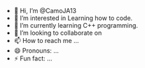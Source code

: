 - 👋 Hi, I’m @CamoJA13
- 👀 I’m interested in Learning how to code.
- 🌱 I’m currently learning C++ programming.
- 💞️ I’m looking to collaborate on 
- 📫 How to reach me ...
- 😄 Pronouns: ...
- ⚡ Fun fact: ...

<!---
CamoJA13/CamoJA13 is a ✨ special ✨ repository because its `README.md` (this file) appears on your GitHub profile.
You can click the Preview link to take a look at your changes.
--->
